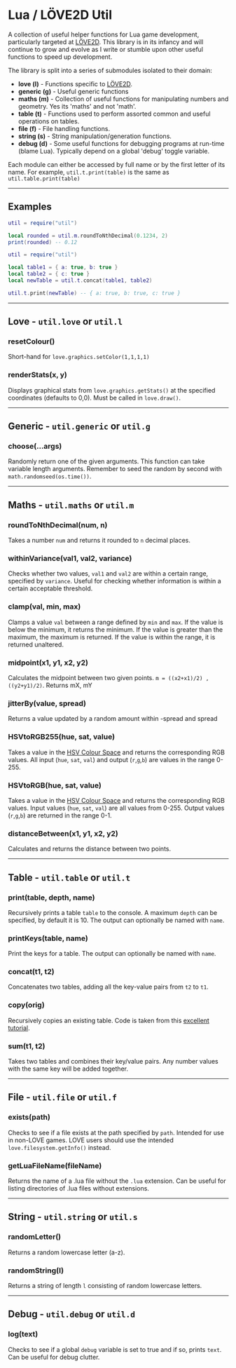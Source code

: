 # Lua / LÖVE2D Util

A collection of useful helper functions for Lua game development, particularly targeted at [LÖVE2D](https://love2d.org/). This library is in its infancy and will continue to grow and evolve as I write or stumble upon other useful functions to speed up development.

The library is split into a series of submodules isolated to their domain:

- **love (l)** - Functions specific to [LÖVE2D](https://love2d.org/).
- **generic (g)** - Useful generic functions
- **maths (m)** - Collection of useful functions for manipulating numbers and geometry. Yes its 'maths' and not 'math'.
- **table (t)** - Functions used to perform assorted common and useful operations on tables.
- **file (f)** - File handling functions.
- **string (s)** - String manipulation/generation functions.
- **debug (d)** - Some useful functions for debugging programs at run-time (blame Lua). Typically depend on a global 'debug' toggle variable.

Each module can either be accessed by full name or by the first letter of its name.
For example, `util.t.print(table)` is the same as `util.table.print(table)`

---

## Examples

```lua
util = require("util")

local rounded = util.m.roundToNthDecimal(0.1234, 2)
print(rounded) -- 0.12
```

```lua
util = require("util")

local table1 = { a: true, b: true }
local table2 = { c: true }
local newTable = util.t.concat(table1, table2)

util.t.print(newTable) -- { a: true, b: true, c: true }
```

---

## **Love** - `util.love` or `util.l`

### resetColour()

Short-hand for `love.graphics.setColor(1,1,1,1)`

### renderStats(x, y)

Displays graphical stats from `love.graphics.getStats()` at the specified coordinates (defaults to 0,0). Must be called in `love.draw()`.

---

## **Generic** - `util.generic` or `util.g`

### choose(...args)

Randomly return one of the given arguments. This function can take variable length arguments. Remember to seed the random by second with `math.randomseed(os.time())`.

---

## **Maths** - `util.maths` or `util.m`

### roundToNthDecimal(num, n)

Takes a number `num` and returns it rounded to `n` decimal places.

### withinVariance(val1, val2, variance)

Checks whether two values, `val1` and `val2` are within a certain range, specified by `variance`. Useful for checking whether information is within a certain acceptable threshold.

### clamp(val, min, max)

Clamps a value `val` between a range defined by `min` and `max`. If the value is below the minimum, it returns the minimum. If the value is greater than the maximum, the maximum is returned. If the value is within the range, it is returned unaltered.

### midpoint(x1, y1, x2, y2)

Calculates the midpoint between two given points. `m = ((x2+x1)/2) , ((y2+y1)/2)`. Returns mX, mY

### jitterBy(value, spread)

Returns a value updated by a random amount within -spread and spread

### HSVtoRGB255(hue, sat, value)

Takes a value in the [HSV Colour Space](https://en.wikipedia.org/wiki/HSL_and_HSV) and returns the corresponding RGB values. All input (`hue`, `sat`, `val`) and output (`r`,`g`,`b`) are values in the range 0-255.

### HSVtoRGB(hue, sat, value)

Takes a value in the [HSV Colour Space](https://en.wikipedia.org/wiki/HSL_and_HSV) and returns the corresponding RGB values. Input values (`hue`, `sat`, `val`) are all values from 0-255. Output values (`r`,`g`,`b`) are returned in the range 0-1.

### distanceBetween(x1, y1, x2, y2)

Calculates and returns the distance between two points.

---

## **Table** - `util.table` or `util.t`

### print(table, depth, name)

Recursively prints a table `table` to the console. A maximum `depth` can be specified, by default it is 10. The output can optionally be named with `name`.

### printKeys(table, name)

Print the keys for a table. The output can optionally be named with `name`.

### concat(t1, t2)

Concatenates two tables, adding all the key-value pairs from `t2` to `t1`.

### copy(orig)

Recursively copies an existing table. Code is taken from this [excellent tutorial](https://www.youtube.com/watch?v=dZ_X0r-49cw#t=9m30s).

### sum(t1, t2)

Takes two tables and combines their key/value pairs. Any number values with the same key will be added together.

---

## **File** - `util.file` or `util.f`

### exists(path)

Checks to see if a file exists at the path specified by `path`. Intended for use in non-LOVE games. LOVE users should use the intended `love.filesystem.getInfo()` instead.

### getLuaFileName(fileName)

Returns the name of a .lua file without the `.lua` extension. Can be useful for listing directories of .lua files without extensions.

---

## **String** - `util.string` or `util.s`

### randomLetter()

Returns a random lowercase letter (a-z).

### randomString(l)

Returns a string of length `l` consisting of random lowercase letters.

---

## **Debug** - `util.debug` or `util.d`

### log(text)

Checks to see if a global `debug` variable is set to true and if so, prints `text`. Can be useful for debug clutter.
